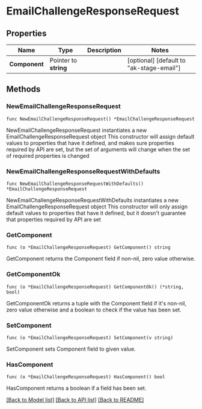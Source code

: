 # EmailChallengeResponseRequest

## Properties

Name | Type | Description | Notes
------------ | ------------- | ------------- | -------------
**Component** | Pointer to **string** |  | [optional] [default to "ak-stage-email"]

## Methods

### NewEmailChallengeResponseRequest

`func NewEmailChallengeResponseRequest() *EmailChallengeResponseRequest`

NewEmailChallengeResponseRequest instantiates a new EmailChallengeResponseRequest object
This constructor will assign default values to properties that have it defined,
and makes sure properties required by API are set, but the set of arguments
will change when the set of required properties is changed

### NewEmailChallengeResponseRequestWithDefaults

`func NewEmailChallengeResponseRequestWithDefaults() *EmailChallengeResponseRequest`

NewEmailChallengeResponseRequestWithDefaults instantiates a new EmailChallengeResponseRequest object
This constructor will only assign default values to properties that have it defined,
but it doesn't guarantee that properties required by API are set

### GetComponent

`func (o *EmailChallengeResponseRequest) GetComponent() string`

GetComponent returns the Component field if non-nil, zero value otherwise.

### GetComponentOk

`func (o *EmailChallengeResponseRequest) GetComponentOk() (*string, bool)`

GetComponentOk returns a tuple with the Component field if it's non-nil, zero value otherwise
and a boolean to check if the value has been set.

### SetComponent

`func (o *EmailChallengeResponseRequest) SetComponent(v string)`

SetComponent sets Component field to given value.

### HasComponent

`func (o *EmailChallengeResponseRequest) HasComponent() bool`

HasComponent returns a boolean if a field has been set.


[[Back to Model list]](../README.md#documentation-for-models) [[Back to API list]](../README.md#documentation-for-api-endpoints) [[Back to README]](../README.md)


